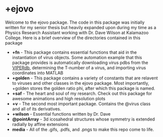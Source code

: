 # +ejovo

Welcome to the ejovo package. The code in this package was initially written for my senior thesis but heavily expanded upon during my time as a Physics Research Assistant working with Dr. Dave Wilson at Kalamazoo College. Here is a brief overview of the directories contained in this package

* **+fn** - This package contains essential functions that aid in the instantiation of virus objects. Some automation example that this package provides is automatically downloading virus pdbs from the [VIPERdb](http://viperdb.scripps.edu/), determining the T-number of a virus, and importing virus coordinates into MATLAB
* **+golden** - This package contains a variety of constants that are relavent to viruses and other classes in the ejovo package. Most importantly, +golden stores the golden ratio phi, after which this package is named.
* **+saf** - The heart and soul of my research. Check out this package for awesome animations and high resolution plots
* **+v** - The second most important package. Contains the @virus class and all of its derivatives.
* **+wilson** - Essential functions written by Dr. Dave
* **@pointArray** - 3d icosahedral structures whose symmetry is extended radially by affine extensions
* **media** - All of the .gifs, .pdfs, and .pngs to make this repo come to life.